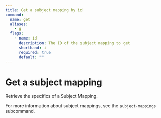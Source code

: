 ```yaml
---
title: Get a subject mapping by id
command:
  name: get
  aliases:
    - g
  flags:
    - name: id
      description: The ID of the subject mapping to get
      shorthand: i
      required: true
      default: ""
---
```


# Get a subject mapping

Retrieve the specifics of a Subject Mapping.

For more information about subject mappings, see the `subject-mappings` subcommand.